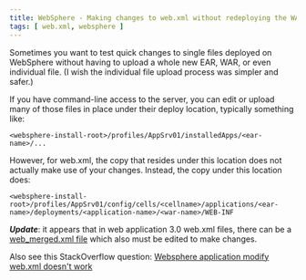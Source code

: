 ```yaml
---
title: WebSphere - Making changes to web.xml without redeploying the WAR/EAR 
tags: [ web.xml, websphere ]
---
```

Sometimes you want to test quick changes to single files deployed on WebSphere without having to upload a whole new EAR, WAR, or even individual file. (I wish the individual file upload process was simpler and safer.)

If you have command-line access to the server, you can edit or upload many of those files in place under their deploy location, typically something like:

`<websphere-install-root>/profiles/AppSrv01/installedApps/<ear-name>/...`

However, for web.xml, the copy that resides under this location does not actually make use of your changes. Instead, the copy under this location does:

`<websphere-install-root>/profiles/AppSrv01/config/cells/<cellname>/applications/<ear-name>/deployments/<application-name>/<war-name>/WEB-INF`

_**Update**_: it appears that in web application 3.0 web.xml files, there can be a [web_merged.xml file](http://www-01.ibm.com/support/knowledgecenter/SSEQTP_8.5.5/com.ibm.websphere.base.doc/ae/crun_app_upgrade.html) which also must be edited to make changes.

Also see this StackOverflow question: [Websphere application modify web.xml doesn't work](http://stackoverflow.com/questions/29536294/websphere-application-modify-web-xml-doesnt-work)
